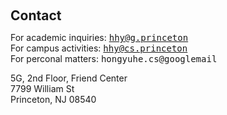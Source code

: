 <h2 style="margin: 60px 0px 10px;">Contact</h2>


For academic inquiries: <samp>hhy@g.princeton</samp>
<br />
For campus activities: <samp>hhy@cs.princeton</samp>
<br />
For perconal matters: <samp>hongyuhe.cs@googlemail</samp>
<p>

5G, 2nd Floor, Friend Center
<br />
7799 William St
<br />
Princeton, NJ 08540